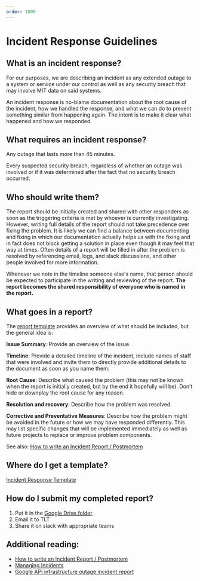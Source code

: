 ```yaml
---
order: 1000
---
```

# Incident Response Guidelines

## What is an incident response?

For our purposes, we are describing an incident as any extended outage to a
system or service under our control as well as any security breach that may
involve MIT data on said systems.

An incident response is no-blame documentation about the root cause of the incident, how we handled the response, and what we can do to prevent something similar from happening again.
The intent is to make it clear what happened and how we responded.

## What requires an incident response?

Any outage that lasts more than 45 minutes.

Every suspected security breach, regardless of whether an outage was involved
or if it was determined after the fact that no security breach occurred.

## Who should write them?

The report should be initially created and shared with other responders as soon
as the triggering criteria is met by whoever is currently investigating.
However, writing full details of the report should not take precedence over
fixing the problem. It is likely we can find a balance between documenting and
fixing in which our documentation actually helps us with the fixing and in fact
does not block getting a solution in place even though it may feel that way at
times. Often details of a report will be filled in after the problem is
resolved by referencing email, logs, and slack discussions, and other people
involved for more information.

Whenever we note in the timeline someone else's name, that person should be
expected to participate in the writing and reviewing of the report. **The report
becomes the shared responsibility of everyone who is named in the report.**

## What goes in a report?
The [report template](https://docs.google.com/document/d/1yfL1XPPQrwhnMdIw7CLpBM56uY2b-SCZfNerkwCGDqU/edit?usp=sharing
)
provides an overview of what should be included, but the general idea is:

**Issue Summary**: Provide an overview of the issue.

**Timeline**: Provide a detailed timeline of the incident, include names of
staff that were involved and invite them to directly provide additional details
to the document as soon as you name them.

**Root Cause**: Describe what caused the problem (this may not be known when
the report is initially created, but by the end it hopefully will be).
Don’t hide or downplay the root cause for any reason.

**Resolution and recovery**: Describe how the problem was resolved.

**Corrective and Preventative Measures**: Describe how the problem might be
avoided in the future or how we may have responded differently. This may list
specific changes that will be implemented immediately as well as future
projects to replace or improve problem components.

See also:
[How to write an Incident Report / Postmortem](https://sysadmincasts.com/episodes/20-how-to-write-an-incident-report-postmortem)

## Where do I get a template?

[Incident Response Template](https://docs.google.com/document/d/1yfL1XPPQrwhnMdIw7CLpBM56uY2b-SCZfNerkwCGDqU/edit?usp=sharing)

## How do I submit my completed report?

1. Put it in the [Google Drive folder](https://drive.google.com/open?id=1Gursqku_NsUyGTXyWa6LUESIFNTBcf3G
)
1. Email it to TLT
1. Share it on slack with appropriate teams

## Additional reading:
- [How to write an Incident Report / Postmortem](https://sysadmincasts.com/episodes/20-how-to-write-an-incident-report-postmortem)
- [Managing Incidents](https://landing.google.com/sre/book/chapters/managing-incidents.html)
- [Google API infrastructure outage incident report](https://developers.googleblog.com/2013/05/google-api-infrastructure-outage_3.html)
